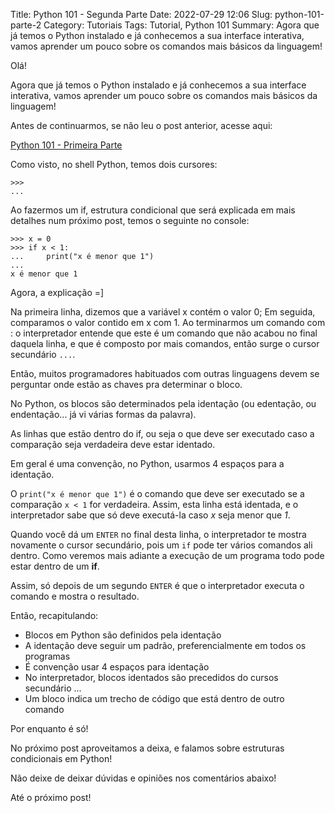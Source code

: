 Title: Python 101 - Segunda Parte
Date: 2022-07-29 12:06
Slug: python-101-parte-2
Category: Tutoriais
Tags: Tutorial, Python 101
Summary: Agora que já temos o Python instalado e já conhecemos a sua interface interativa, vamos aprender um pouco sobre os comandos mais básicos da linguagem!

Olá!

Agora que já temos o Python instalado e já conhecemos a sua interface interativa, vamos aprender um pouco sobre os comandos mais básicos da linguagem!

Antes de continuarmos, se não leu o post anterior, acesse aqui:

[Python 101 - Primeira Parte]({filename}/Tutoriais/python101.md)

Como visto, no shell Python, temos dois cursores:

    >>>
    ...

Ao fazermos um if, estrutura condicional que será explicada em mais detalhes num próximo post, temos o seguinte no console:

    >>> x = 0
    >>> if x < 1:
    ...     print("x é menor que 1")
    ... 
    x é menor que 1

Agora, a explicação =]

Na primeira linha, dizemos que a variável x contém o valor 0;
Em seguida, comparamos o valor contido em x com 1. Ao terminarmos um comando com : o interpretador entende que este é um comando que não acabou no final daquela linha, e que é composto por mais comandos, então surge o cursor secundário `...`.

Então, muitos programadores habituados com outras linguagens devem se perguntar onde estão as chaves pra determinar o bloco.

No Python, os blocos são determinados pela identação (ou edentação, ou endentação... já vi várias formas da palavra).

As linhas que estão dentro do if, ou seja o que deve ser executado caso a comparação seja verdadeira deve estar identado.

Em geral é uma convenção, no Python, usarmos 4 espaços para a identação.

O `print("x é menor que 1")` é o comando que deve ser executado se a comparação `x < 1` for verdadeira. Assim, esta linha está identada, e o interpretador sabe que só deve executá-la caso *x* seja menor que *1*.

Quando você dá um `ENTER` no final desta linha, o interpretador te mostra novamente o cursor secundário, pois um `if` pode ter vários comandos ali dentro. Como veremos mais adiante a execução de um programa todo pode estar dentro de um __if__.

Assim, só depois de um segundo `ENTER` é que o interpretador executa o comando e mostra o resultado.

Então, recapitulando:

* Blocos em Python são definidos pela identação
* A identação deve seguir um padrão, preferencialmente em todos os programas
* É convenção usar 4 espaços para identação
* No interpretador, blocos identados são precedidos do cursos secundário ...
* Um bloco indica um trecho de código que está dentro de outro comando

Por enquanto é só!

No próximo post aproveitamos a deixa, e falamos sobre estruturas condicionais em Python!

Não deixe de deixar dúvidas e opiniões nos comentários abaixo!

Até o próximo post!